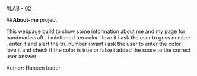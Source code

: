 
#LAB - 02

##**About-me** project

This webpage build to show some information about me  and  my page for handmadecraft .
i mintioned ten color i love it 
i ask the user to guss number , enter it and alert the tru number i want 
i ask the user to enter the color i love it and check if the color is true or false 
i added the score to the correct user answer


Author: Haneen bader
